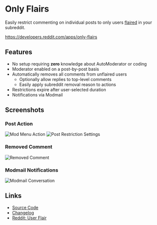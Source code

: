 # Only Flairs

Easily restrict commenting on individual posts to only users [flaired](https://support.reddithelp.com/hc/en-us/articles/15484503095060-User-Flair) in your subreddit.

https://developers.reddit.com/apps/only-flairs

## Features

* No setup requiring **zero** knowledge about AutoModerator or coding
* Moderator enabled on a post-by-post basis
* Automatically removes all comments from unflaired users
  * Optionally allow replies to top-level comments
  * Easily apply subreddit removal reason to actions
* Restrictions expire after user-selected duration
* Notifications via Modmail

## Screenshots

### Post Action

![Mod Menu Action](https://github.com/shiruken/only-flairs/assets/867617/647c110b-ed45-4009-a322-60ac793d4747) ![Post Restriction Settings](https://github.com/shiruken/only-flairs/assets/867617/99c40224-3107-4b90-98e6-d02d3503d74f)

### Removed Comment

![Removed Comment](https://github.com/shiruken/only-flairs/assets/867617/fc290373-2176-4ef4-bd7a-5d2aaa20b654)

### Modmail Notifications

![Modmail Conversation](https://github.com/shiruken/only-flairs/assets/867617/fc32bbfe-bd20-44bd-9983-249ecb7dbf26)

## Links

* [Source Code](https://github.com/shiruken/only-flairs)
* [Changelog](https://github.com/shiruken/only-flairs/releases)
* [Reddit: User Flair](https://support.reddithelp.com/hc/en-us/articles/15484503095060-User-Flair)
